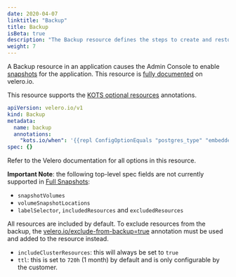 ```yaml
---
date: 2020-04-07
linktitle: "Backup"
title: Backup
isBeta: true
description: "The Backup resource defines the steps to create and restore snapshots in the application"
weight: 7
---
```


A Backup resource in an application causes the Admin Console to enable [snapshots](/vendor/snapshots/overview/) for the application. 
This resource is [fully documented](https://velero.io/docs/v1.5/api-types/backup/) on velero.io.

This resource supports the [KOTS optional resources](/vendor/packaging/optional-resources/) annotations.

```yaml
apiVersion: velero.io/v1
kind: Backup
metadata:
  name: backup
  annotations:
    "kots.io/when": '{{repl ConfigOptionEquals "postgres_type" "embedded_postgres" }}'
spec: {}
```

Refer to the Velero documentation for all options in this resource.

**Important Note**: the following top-level spec fields are not currently supported in [Full Snapshots](https://kots.io/kotsadm/snapshots/overview/#full-snapshots-recommended):

- `snapshotVolumes`
- `volumeSnapshotLocations`
- `labelSelector`, `includedResources` and `excludedResources`

All resources are included by default. To exclude resources from the backup, the [velero.io/exclude-from-backup=true](https://velero.io/docs/v1.5/resource-filtering/#veleroioexclude-from-backuptrue) annotation must be used and added to the resource instead.

- `includeClusterResources`: this will always be set to `true`
- `ttl`: this is set to `720h` (1 month) by default and is only configurable by the customer.

